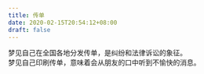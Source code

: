 ```yaml
---
title: 传单
date: 2020-02-15T20:54:12+08:00
draft: false
---
```


梦见自己在全国各地分发传单，是纠纷和法律诉讼的象征。<br>
梦见自己印刷传单，意味着会从朋友的口中听到不愉快的消息。<br>
